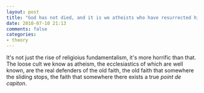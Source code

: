 ```yaml
---
layout: post
title: "God has not died, and it is we atheists who have resurrected him"
date: 2010-07-10 21:13
comments: false
categories:
- theory
---
```


It's not just the rise of religioius fundamentalism, it's more horrific than that. The loose cult we know as atheism, the ecclesiastics of which are well known, are the real defenders of the old faith, the old faith that somewhere the sliding stops, the faith that somewhere there exists a true *point de capiton*.

<br><br><br><br><br><br>